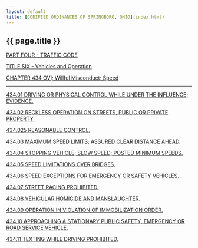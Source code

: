 ```yaml
---
layout: default 
title: [CODIFIED ORDINANCES OF SPRINGBORO, OHIO](index.html) 
---
```


{{ page.title }}
----------------

[PART FOUR - TRAFFIC CODE](1b19a412.html)

[TITLE SIX - Vehicles and Operation](1ecba412.html)

[CHAPTER 434 OVI; Willful Misconduct; Speed](2080a412.html)

---

[434.01 DRIVING OR PHYSICAL CONTROL WHILE UNDER THE INFLUENCE;
EVIDENCE.](209ca412.html)

[434.02 RECKLESS OPERATION ON STREETS, PUBLIC OR PRIVATE
PROPERTY.](2143a412.html)

[434.025 REASONABLE CONTROL.](2151a412.html)

[434.03 MAXIMUM SPEED LIMITS; ASSURED CLEAR DISTANCE
AHEAD.](2157a412.html)

[434.04 STOPPING VEHICLE; SLOW SPEED; POSTED MINIMUM
SPEEDS.](2199a412.html)

[434.05 SPEED LIMITATIONS OVER BRIDGES.](21a3a412.html)

[434.06 SPEED EXCEPTIONS FOR EMERGENCY OR SAFETY
VEHICLES.](21aba412.html)

[434.07 STREET RACING PROHIBITED.](21aea412.html)

[434.08 VEHICULAR HOMICIDE AND MANSLAUGHTER.](21b6a412.html)

[434.09 OPERATION IN VIOLATION OF IMMOBILIZATION ORDER.](21cba412.html)

[434.10 APPROACHING A STATIONARY PUBLIC SAFETY, EMERGENCY OR ROAD
SERVICE VEHICLE.](21d3a412.html)

[434.11 TEXTING WHILE DRIVING PROHIBITED.](21dfa412.html)
